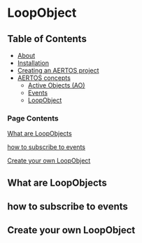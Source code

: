 
# LoopObject
<!--  
//UserCode_Sectiona
//UserCode_Sectiona_end
-->

## Table of Contents
- [About](https://github.com/haditj66/AERTOSCopy/README2.md)
- [Installation](https://github.com/haditj66/AERTOSCopy/blob/master/doc/Installation.md)
- [Creating an AERTOS project](https://github.com/haditj66/AERTOSCopy/blob/master/doc/Creating_an_AERTOS_project.md)
- [AERTOS concepts](https://github.com/haditj66/AERTOSCopy/blob/master/doc/AERTOS_concepts.md)
    - [Active Objects (AO)](https://github.com/haditj66/AERTOSCopy/blob/master/doc/concepts/AOs.md)
    - [Events](https://github.com/haditj66/AERTOSCopy/blob/master/doc/concepts/Events.md)
    - [LoopObject](https://github.com/haditj66/AERTOSCopy/blob/master/doc/concepts/LoopObject.md)
 

### Page Contents
[What are LoopObjects](#what-are-loopobjects)

[how to subscribe to events](#how-to-subscribe-to-events)

[Create your own LoopObject](#create-your-own-loopobject)



<!--  
//UserCode_Sectionb
//UserCode_Sectionb_end
 -->
 
## What are LoopObjects
<!--  
 //UserCode_Sectionwhatareloopobjects
//UserCode_Sectionwhatareloopobjects_end
-->
## how to subscribe to events
<!--  
 //UserCode_Sectionhowtosubscribetoevents
//UserCode_Sectionhowtosubscribetoevents_end
-->
## Create your own LoopObject
<!--  
 //UserCode_Sectioncreateyourownloopobject
//UserCode_Sectioncreateyourownloopobject_end
-->


 
